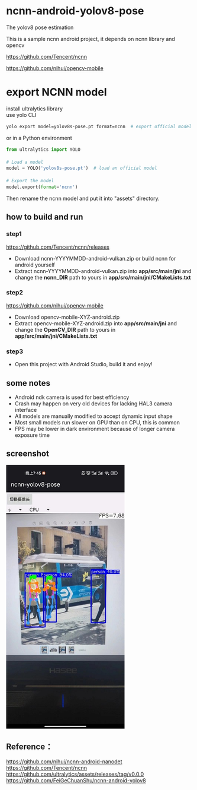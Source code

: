 # ncnn-android-yolov8-pose

The yolov8 pose estimation

This is a sample ncnn android project, it depends on ncnn library and opencv

https://github.com/Tencent/ncnn

https://github.com/nihui/opencv-mobile

# export NCNN model
install ultralytics library   
use yolo CLI
```bash
yolo export model=yolov8s-pose.pt format=ncnn  # export official model
```
or in a Python environment   
```python 
from ultralytics import YOLO

# Load a model
model = YOLO('yolov8s-pose.pt')  # load an official model

# Export the model
model.export(format='ncnn')
```
Then rename the ncnn model and put it into "assets" directory.   
## how to build and run
### step1
https://github.com/Tencent/ncnn/releases

* Download ncnn-YYYYMMDD-android-vulkan.zip or build ncnn for android yourself
* Extract ncnn-YYYYMMDD-android-vulkan.zip into **app/src/main/jni** and change the **ncnn_DIR** path to yours in **app/src/main/jni/CMakeLists.txt**

### step2
https://github.com/nihui/opencv-mobile

* Download opencv-mobile-XYZ-android.zip
* Extract opencv-mobile-XYZ-android.zip into **app/src/main/jni** and change the **OpenCV_DIR** path to yours in **app/src/main/jni/CMakeLists.txt**

### step3
* Open this project with Android Studio, build it and enjoy!

## some notes
* Android ndk camera is used for best efficiency
* Crash may happen on very old devices for lacking HAL3 camera interface
* All models are manually modified to accept dynamic input shape
* Most small models run slower on GPU than on CPU, this is common
* FPS may be lower in dark environment because of longer camera exposure time

## screenshot
![](screenshot.jpg)

## Reference：  
https://github.com/nihui/ncnn-android-nanodet  
https://github.com/Tencent/ncnn  
https://github.com/ultralytics/assets/releases/tag/v0.0.0   
https://github.com/FeiGeChuanShu/ncnn-android-yolov8
